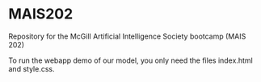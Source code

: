 # MAIS202
Repository for the McGill Artificial Intelligence Society bootcamp (MAIS 202)

To run the webapp demo of our model, you only need the files index.html and style.css.
